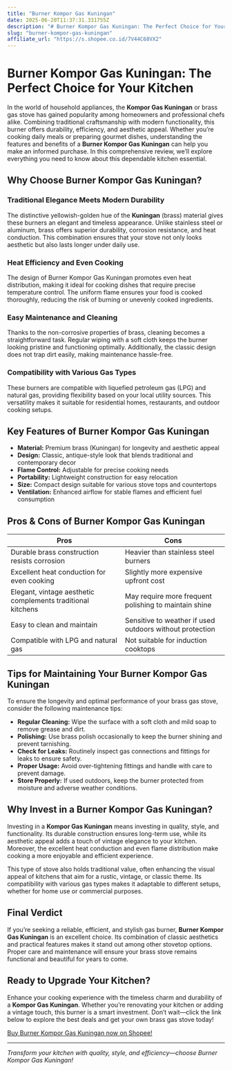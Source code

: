 ```yaml
---
title: "Burner Kompor Gas Kuningan"
date: 2025-06-20T11:37:31.331755Z
description: "# Burner Kompor Gas Kuningan: The Perfect Choice for Your Kitchen..."
slug: "burner-kompor-gas-kuningan"
affiliate_url: "https://s.shopee.co.id/7V44C68VX2"
---
```

# Burner Kompor Gas Kuningan: The Perfect Choice for Your Kitchen

In the world of household appliances, the **Kompor Gas Kuningan** or brass gas stove has gained popularity among homeowners and professional chefs alike. Combining traditional craftsmanship with modern functionality, this burner offers durability, efficiency, and aesthetic appeal. Whether you’re cooking daily meals or preparing gourmet dishes, understanding the features and benefits of a **Burner Kompor Gas Kuningan** can help you make an informed purchase. In this comprehensive review, we’ll explore everything you need to know about this dependable kitchen essential.

## Why Choose Burner Kompor Gas Kuningan?

### Traditional Elegance Meets Modern Durability

The distinctive yellowish-golden hue of the **Kuningan** (brass) material gives these burners an elegant and timeless appearance. Unlike stainless steel or aluminum, brass offers superior durability, corrosion resistance, and heat conduction. This combination ensures that your stove not only looks aesthetic but also lasts longer under daily use.

### Heat Efficiency and Even Cooking

The design of Burner Kompor Gas Kuningan promotes even heat distribution, making it ideal for cooking dishes that require precise temperature control. The uniform flame ensures your food is cooked thoroughly, reducing the risk of burning or unevenly cooked ingredients.

### Easy Maintenance and Cleaning

Thanks to the non-corrosive properties of brass, cleaning becomes a straightforward task. Regular wiping with a soft cloth keeps the burner looking pristine and functioning optimally. Additionally, the classic design does not trap dirt easily, making maintenance hassle-free.

### Compatibility with Various Gas Types

These burners are compatible with liquefied petroleum gas (LPG) and natural gas, providing flexibility based on your local utility sources. This versatility makes it suitable for residential homes, restaurants, and outdoor cooking setups.

## Key Features of Burner Kompor Gas Kuningan

- **Material:** Premium brass (Kuningan) for longevity and aesthetic appeal
- **Design:** Classic, antique-style look that blends traditional and contemporary decor
- **Flame Control:** Adjustable for precise cooking needs
- **Portability:** Lightweight construction for easy relocation
- **Size:** Compact design suitable for various stove tops and countertops
- **Ventilation:** Enhanced airflow for stable flames and efficient fuel consumption

## Pros & Cons of Burner Kompor Gas Kuningan

| **Pros** | **Cons** |
| --- | --- |
| Durable brass construction resists corrosion | Heavier than stainless steel burners |
| Excellent heat conduction for even cooking | Slightly more expensive upfront cost |
| Elegant, vintage aesthetic complements traditional kitchens | May require more frequent polishing to maintain shine |
| Easy to clean and maintain | Sensitive to weather if used outdoors without protection |
| Compatible with LPG and natural gas | Not suitable for induction cooktops |

## Tips for Maintaining Your Burner Kompor Gas Kuningan

To ensure the longevity and optimal performance of your brass gas stove, consider the following maintenance tips:

- **Regular Cleaning:** Wipe the surface with a soft cloth and mild soap to remove grease and dirt.
- **Polishing:** Use brass polish occasionally to keep the burner shining and prevent tarnishing.
- **Check for Leaks:** Routinely inspect gas connections and fittings for leaks to ensure safety.
- **Proper Usage:** Avoid over-tightening fittings and handle with care to prevent damage.
- **Store Properly:** If used outdoors, keep the burner protected from moisture and adverse weather conditions.

## Why Invest in a Burner Kompor Gas Kuningan?

Investing in a **Kompor Gas Kuningan** means investing in quality, style, and functionality. Its durable construction ensures long-term use, while its aesthetic appeal adds a touch of vintage elegance to your kitchen. Moreover, the excellent heat conduction and even flame distribution make cooking a more enjoyable and efficient experience.

This type of stove also holds traditional value, often enhancing the visual appeal of kitchens that aim for a rustic, vintage, or classic theme. Its compatibility with various gas types makes it adaptable to different setups, whether for home use or commercial purposes.

## Final Verdict

If you’re seeking a reliable, efficient, and stylish gas burner, **Burner Kompor Gas Kuningan** is an excellent choice. Its combination of classic aesthetics and practical features makes it stand out among other stovetop options. Proper care and maintenance will ensure your brass stove remains functional and beautiful for years to come.

## Ready to Upgrade Your Kitchen?

Enhance your cooking experience with the timeless charm and durability of a **Kompor Gas Kuningan**. Whether you’re renovating your kitchen or adding a vintage touch, this burner is a smart investment. Don’t wait—click the link below to explore the best deals and get your own brass gas stove today!

[Buy Burner Kompor Gas Kuningan now on Shopee!](https://s.shopee.co.id/7V44C68VX2)

---

*Transform your kitchen with quality, style, and efficiency—choose Burner Kompor Gas Kuningan!*